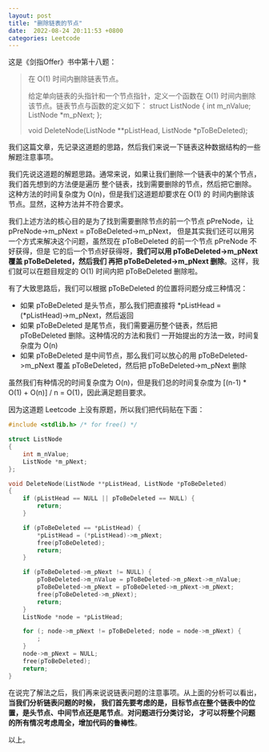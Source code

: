 ```yaml
---
layout: post
title: "删除链表的节点"
date:  2022-08-24 20:11:53 +0800
categories: Leetcode
---
```


这是《剑指Offer》书中第十八题：
> 在 O(1) 时间内删除链表节点。
>
> 给定单向链表的头指针和一个节点指针，定义一个函数在 O(1) 时间内删除该节点。链表节点与函数的定义如下：
> struct ListNode 
> {
>     int m_nValue;
>     ListNode *m_pNext;
> };
> 
> void DeleteNode(ListNode \*\*pListHead, ListNode \*pToBeDeleted);

我们这篇文章，先记录这道题的思路，然后我们来说一下链表这种数据结构的一些解题注意事项。

我们先说这道题的解题思路。通常来说，如果让我们删除一个链表中的某个节点，我们首先想到的方法便是遍历
整个链表，找到需要删除的节点，然后把它删除。这种方法的时间复杂度为 O(n)，但是我们这道题却要求在 O(1) 的
时间内删除该节点。显然，这种方法并不符合要求。

我们上述方法的核心目的是为了找到需要删除节点的前一个节点 pPreNode，让 pPreNode->m_pNext = pToBeDeleted->m_pNext，
但是其实我们还可以用另一个方式来解决这个问题，虽然现在 pToBeDeleted 的前一个节点 pPreNode 不好获得，但是
它的后一个节点好获得呀，**我们可以用 pToBeDeleted->m_pNext 覆盖 pToBeDeleted，然后我们
再把 pToBeDeleted->m_pNext 删除**。这样，我们就可以在题目规定的 O(1) 时间内把 pToBeDeleted 删除啦。

有了大致思路后，我们可以根据 pToBeDeleted 的位置将问题分成三种情况：
- 如果 pToBeDeleted 是头节点，那么我们把直接将 \*pListHead = (\*pListHead)->m_pNext，然后返回
- 如果 pToBeDeleted 是尾节点，我们需要遍历整个链表，然后把 pToBeDeleted 删除。这种情况的方法和我们
一开始提出的方法一致，时间复杂度为 O(n)
- 如果 pToBeDeleted 是中间节点，那么我们可以放心的用 pToBeDeleted->m_pNext 覆盖 pToBeDeleted，然后把 pToBeDeleted->m_pNext 
删除

虽然我们有种情况的时间复杂度为 O(n)，但是我们总的时间复杂度为 [(n-1) * O(1) + O(n)] / n = O(1)，因此满足题目要求。

因为这道题 Leetcode 上没有原题，所以我们把代码贴在下面：
```c
#include <stdlib.h> /* for free() */

struct ListNode 
{
    int m_nValue;
    ListNode *m_pNext;
};

void DeleteNode(ListNode **pListHead, ListNode *pToBeDeleted)
{
    if (pListHead == NULL || pToBeDeleted == NULL) {
        return;
    }

    if (pToBeDeleted == *pListHead) {
        *pListHead = (*pListHead)->m_pNext;
        free(pToBeDeleted);
        return;
    }

    if (pToBeDeleted->m_pNext != NULL) {
        pToBeDeleted->m_nValue = pToBeDeleted->m_pNext->m_nValue;
        pToBeDeleted->m_pNext = pToBeDeleted->m_pNext->m_pNext;
        free(pToBeDeleted->m_pNext);
        return;
    }
    ListNode *node = *pListHead;

    for (; node->m_pNext != pToBeDeleted; node = node->m_pNext) {
        ;
    }
    node->m_pNext = NULL;
    free(pToBeDeleted);
    return;
}
```

在说完了解法之后，我们再来说说链表问题的注意事项。从上面的分析可以看出，**当我们分析链表问题的时候，
我们首先要考虑的是，目标节点在整个链表中的位置，是头节点、中间节点还是尾节点**。**对问题进行分类讨论，
才可以将整个问题的所有情况考虑周全，增加代码的鲁棒性**。

以上。
